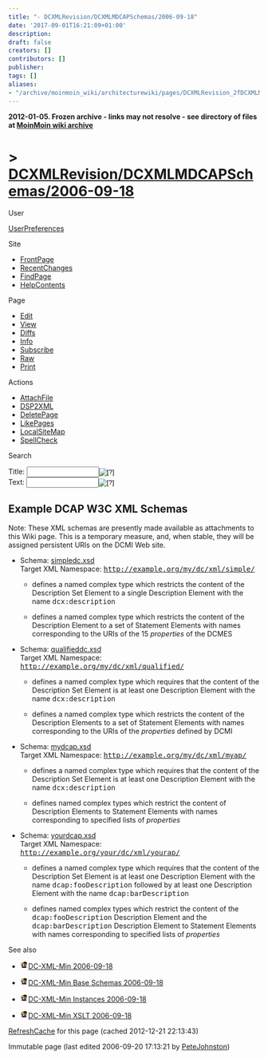 ```yaml
---
title: "- DCXMLRevision/DCXMLMDCAPSchemas/2006-09-18"
date: '2017-09-01T16:21:09+01:00'
description: 
draft: false
creators: []
contributors: []
publisher: 
tags: []
aliases:
- "/archive/moinmoin_wiki/architecturewiki/pages/DCXMLRevision_2fDCXMLMDCAPSchemas_2f2006_2d09_2d18.html"
---
```


**2012-01-05. Frozen archive - links may not resolve - see directory of files at [MoinMoin wiki archive](/moinmoin-wiki-archive/)**

# > [DCXMLRevision/DCXMLMDCAPSchemas/2006-09-18](http://dublincore.org/architecturewiki/DCXMLRevision_2fDCXMLMDCAPSchemas_2f2006_2d09_2d18?action=fullsearch&value=%2F2006-09-18&literal=1&case=1&context=40 "Click here to do a full-text search for this title")

User

 [UserPreferences](http://dublincore.org/architecturewiki/UserPreferences)
  

Site

- [FrontPage](http://dublincore.org/architecturewiki/FrontPage)
- [RecentChanges](http://dublincore.org/architecturewiki/RecentChanges)
- [FindPage](http://dublincore.org/architecturewiki/FindPage)
- [HelpContents](http://dublincore.org/architecturewiki/HelpContents)

Page

- [Edit](http://dublincore.org/architecturewiki/DCXMLRevision_2fDCXMLMDCAPSchemas_2f2006_2d09_2d18?action=edit "Edit")
- [View](http://dublincore.org/architecturewiki/DCXMLRevision_2fDCXMLMDCAPSchemas_2f2006_2d09_2d18 "View")
- [Diffs](http://dublincore.org/architecturewiki/DCXMLRevision_2fDCXMLMDCAPSchemas_2f2006_2d09_2d18?action=diff "Diffs")
- [Info](http://dublincore.org/architecturewiki/DCXMLRevision_2fDCXMLMDCAPSchemas_2f2006_2d09_2d18?action=info "Info")
- [Subscribe](http://dublincore.org/architecturewiki/DCXMLRevision_2fDCXMLMDCAPSchemas_2f2006_2d09_2d18?action=subscribe "Subscribe")
- [Raw](http://dublincore.org/architecturewiki/DCXMLRevision_2fDCXMLMDCAPSchemas_2f2006_2d09_2d18?action=raw "Raw")
- [Print](http://dublincore.org/architecturewiki/DCXMLRevision_2fDCXMLMDCAPSchemas_2f2006_2d09_2d18?action=print "Print")

Actions

- [AttachFile](http://dublincore.org/architecturewiki/DCXMLRevision_2fDCXMLMDCAPSchemas_2f2006_2d09_2d18?action=AttachFile)
- [DSP2XML](http://dublincore.org/architecturewiki/DCXMLRevision_2fDCXMLMDCAPSchemas_2f2006_2d09_2d18?action=DSP2XML)
- [DeletePage](http://dublincore.org/architecturewiki/DCXMLRevision_2fDCXMLMDCAPSchemas_2f2006_2d09_2d18?action=DeletePage)
- [LikePages](http://dublincore.org/architecturewiki/DCXMLRevision_2fDCXMLMDCAPSchemas_2f2006_2d09_2d18?action=LikePages)
- [LocalSiteMap](http://dublincore.org/architecturewiki/DCXMLRevision_2fDCXMLMDCAPSchemas_2f2006_2d09_2d18?action=LocalSiteMap)
- [SpellCheck](http://dublincore.org/architecturewiki/DCXMLRevision_2fDCXMLMDCAPSchemas_2f2006_2d09_2d18?action=SpellCheck)

Search

<form method="POST" action="/architecturewiki/DCXMLRevision_2fDCXMLMDCAPSchemas_2f2006_2d09_2d18">
<p>
<input name="action" value="inlinesearch" type="hidden">
<input name="context" value="40" type="hidden">
Title: <input name="text_title" size="15" maxlength="50" type="text"><input src="DCXMLRevision_2fDCXMLMDCAPSchemas_2f2006_2d09_2d18_files/moin-search.png" name="button_title" alt="[?]" type="image"><br>Text: <input name="text_full" size="15" maxlength="50" type="text"><input src="DCXMLRevision_2fDCXMLMDCAPSchemas_2f2006_2d09_2d18_files/moin-search.png" name="button_full" alt="[?]" type="image">
</p>
</form>

## Example DCAP W3C XML Schemas

Note: These XML schemas are presently made available as attachments to this Wiki page. This is a temporary measure, and, when stable, they will be assigned persistent URIs on the DCMI Web site.

- Schema: [simpledc.xsd](http://dublincore.org/architecturewiki/DCXMLRevision_2fDCXMLMDCAPSchemas_2f2006_2d09_2d18?action=AttachFile&do=get&target=simpledc.xsd)  
Target XML Namespace: <tt>http://example.org/my/dc/xml/simple/</tt>

  - defines a named complex type which restricts the content of the Description Set Element to a single Description Element with the name <tt>dcx:description</tt>

  - defines a named complex type which restricts the content of the Description Element to a set of Statement Elements with names corresponding to the URIs of the 15 _properties_ of the DCMES

- Schema: [qualifieddc.xsd](http://dublincore.org/architecturewiki/DCXMLRevision_2fDCXMLMDCAPSchemas_2f2006_2d09_2d18?action=AttachFile&do=get&target=qualifieddc.xsd)  
Target XML Namespace: <tt>http://example.org/my/dc/xml/qualified/</tt>

  - defines a named complex type which requires that the content of the Description Set Element is at least one Description Element with the name <tt>dcx:description</tt>

  - defines a named complex type which restricts the content of the Description Elements to a set of Statement Elements with names corresponding to the URIs of the _properties_ defined by DCMI

- Schema: [mydcap.xsd](http://dublincore.org/architecturewiki/DCXMLRevision_2fDCXMLMDCAPSchemas_2f2006_2d09_2d18?action=AttachFile&do=get&target=mydcap.xsd)  
Target XML Namespace: <tt>http://example.org/my/dc/xml/myap/</tt>

  - defines a named complex type which requires that the content of the Description Set Element is at least one Description Element with the name <tt>dcx:description</tt>

  - defines named complex types which restrict the content of Description Elements to Statement Elements with names corresponding to specified lists of _properties_

- Schema: [yourdcap.xsd](http://dublincore.org/architecturewiki/DCXMLRevision_2fDCXMLMDCAPSchemas_2f2006_2d09_2d18?action=AttachFile&do=get&target=yourdcap.xsd)  
Target XML Namespace: <tt>http://example.org/your/dc/xml/yourap/</tt>

  - defines a named complex type which requires that the content of the Description Set Element is at least one Description Element with the name <tt>dcap:fooDescription</tt> followed by at least one Description Element with the name <tt>dcap:barDescription</tt>

  - defines named complex types which restrict the content of the <tt>dcap:fooDescription</tt> Description Element and the <tt>dcap:barDescription</tt> Description Element to Statement Elements with names corresponding to specified lists of _properties_

See also

- [<img src="DCXMLRevision_2fDCXMLMDCAPSchemas_2f2006_2d09_2d18_files/moin-inter.png" alt="[Self]" height="16" width="16">DC-XML-Min 2006-09-18](http://dublincore.org/architecturewiki/DCXMLRevision/DCXMLMGuidelines/2006-09-18 "Self")

- [<img src="DCXMLRevision_2fDCXMLMDCAPSchemas_2f2006_2d09_2d18_files/moin-inter.png" alt="[Self]" height="16" width="16">DC-XML-Min Base Schemas 2006-09-18](http://dublincore.org/architecturewiki/DCXMLRevision/DCXMLMBaseSchemas/2006-09-18 "Self")

- [<img src="DCXMLRevision_2fDCXMLMDCAPSchemas_2f2006_2d09_2d18_files/moin-inter.png" alt="[Self]" height="16" width="16">DC-XML-Min Instances 2006-09-18](http://dublincore.org/architecturewiki/DCXMLRevision/DCXMLMInstances/2006-09-18 "Self")

- [<img src="DCXMLRevision_2fDCXMLMDCAPSchemas_2f2006_2d09_2d18_files/moin-inter.png" alt="[Self]" height="16" width="16">DC-XML-Min XSLT 2006-09-18](http://dublincore.org/architecturewiki/DCXMLRevision/DCXMLMXSLT/2006-09-18 "Self")

 [RefreshCache](http://dublincore.org/architecturewiki/DCXMLRevision_2fDCXMLMDCAPSchemas_2f2006_2d09_2d18?action=refresh&arena=Page.py&key=DCXMLRevision_2fDCXMLMDCAPSchemas_2f2006_2d09_2d18.text_html) for this page (cached 2012-12-21 22:13:43)  

Immutable page (last edited 2006-09-20 17:13:21 by [PeteJohnston](http://dublincore.org/architecturewiki/PeteJohnston))

